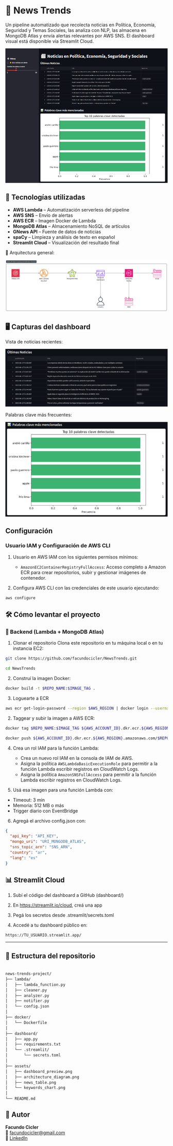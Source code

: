 # 📰 News Trends

Un pipeline automatizado que recolecta noticias en Política, Economía, Seguridad y Temas Sociales, las analiza con NLP, las almacena en MongoDB Atlas y envía alertas relevantes por AWS SNS. El dashboard visual está disponible vía Streamlit Cloud.

![dashboard-screenshot](assets/dashboard_preview.png)

## 🚀 Tecnologías utilizadas

- **AWS Lambda** – Automatización serverless del pipeline
- **AWS SNS** – Envío de alertas
- **AWS ECR** – Imagen Docker de Lambda
- **MongoDB Atlas** – Almacenamiento NoSQL de artículos
- **GNews API** – Fuente de datos de noticias
- **spaCy** – Limpieza y análisis de texto en español
- **Streamlit Cloud** – Visualización del resultado final

📌 Arquitectura general:

![architecture](assets/architecture_diagram.png)

## 🖥️ Capturas del dashboard

Vista de noticias recientes:

![news-table](assets/news_table.png)

Palabras clave más frecuentes:

![keywords-bar](assets/keywords_chart.png)

## Configuración

### Usuario IAM y Configuración de AWS CLI
1. Usuario en AWS IAM con los siguientes permisos mínimos:
   - `AmazonEC2ContainerRegistryFullAccess`: Acceso completo a Amazon ECR para crear repositorios, subir y gestionar imágenes de contenedor.

2. Configura AWS CLI con las credenciales de este usuario ejecutando:
```bash
aws configure
```

## 🛠️ Cómo levantar el proyecto

### 🐳 Backend (Lambda + MongoDB Atlas)

1. Clonar el repositorio
Clona este repositorio en tu máquina local o en tu instancia EC2:
```bash
git clone https://github.com/facundocicler/NewsTrends.git
```
```bash
cd NewsTrends
```

2. Construí la imagen Docker:
```bash
docker build -t $REPO_NAME:$IMAGE_TAG .
```
3. Loguearte a ECR
```bash
aws ecr get-login-password --region $AWS_REGION | docker login --username AWS --password-stdin ${AWS_ACCOUNT_ID}.dkr.ecr.${AWS_REGION}.amazonaws.com
```
2. Taggear y subir la imagen a AWS ECR:
```bash
docker tag $REPO_NAME:$IMAGE_TAG ${AWS_ACCOUNT_ID}.dkr.ecr.${AWS_REGION}.amazonaws.com/$REPO_NAME:$IMAGE_TAG
```
```bash
docker push ${AWS_ACCOUNT_ID}.dkr.ecr.${AWS_REGION}.amazonaws.com/$REPO_NAME:$IMAGE_TAG
```

4. Crea un rol IAM para la función Lambda:
   - Crea un nuevo rol IAM en la consola de IAM de AWS.
   - Asigna la política `AWSLambdaBasicExecutionRole` para permitir a la función Lambda escribir registros en CloudWatch Logs.
   - Asigna la política `AmazonSNSFullAccess` para permitir a la función Lambda escribir registros en CloudWatch Logs.

5. Usá esa imagen para una función Lambda con:
* Timeout: 3 min
* Memoria: 512 MB o más
* Trigger diario con EventBridge

6. Agregá el archivo config.json con:
```json
{
  "api_key": "API_KEY",
  "mongo_uri": "URI_MONGODB_ATLAS",
  "sns_topic_arn": "SNS_ARN",
  "country": "ar",
  "lang": "es"
}
```
## 📊 Streamlit Cloud

1. Subí el código del dashboard a GitHub (dashboard/)

2. En https://streamlit.io/cloud, creá una app
 
3. Pegá los secretos desde .streamlit/secrets.toml

4. Accedé a tu dashboard público en:
```bash
https://TU_USUARIO.streamlit.app/
```

---

## 📁 Estructura del repositorio
```md

news-trends-project/
├── lambda/
│   ├── lambda_function.py
│   ├── cleaner.py
│   ├── analyzer.py
│   ├── notifier.py
│   └── config.json
│
├── docker/
│   └── Dockerfile
│
├── dashboard/
│   ├── app.py
│   ├── requirements.txt
│   └── .streamlit/
│       └── secrets.toml
│
├── assets/
│   ├── dashboard_preview.png
│   ├── architecture_diagram.png
│   ├── news_table.png
│   └── keywords_chart.png
│
└── README.md
```

## 👤 Autor

**Facundo Cicler**  
📧 facundocicler@gmail.com  
💼 [LinkedIn](https://www.linkedin.com/in/facundocicler/)  
